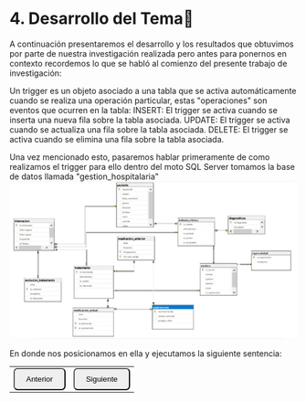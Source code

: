 # 4. Desarrollo del Tema📜
A continuación presentaremos el desarrollo y los resultados que obtuvimos por parte de nuestra
investigación realizada pero antes para ponernos en contexto recordemos lo que se habló al
comienzo del presente trabajo de investigación:

Un trigger es un objeto asociado a una tabla que se activa automáticamente cuando se realiza una operación particular, estas "operaciones" son eventos que ocurren en la tabla:
INSERT: El trigger se activa cuando se inserta una nueva fila sobre la tabla asociada.
UPDATE: El trigger se activa cuando se actualiza una fila sobre la tabla asociada.
DELETE: El trigger se activa cuando se elimina una fila sobre la tabla asociada.

Una vez mencionado esto, pasaremos hablar primeramente de como realizamos el trigger para ello dentro del moto SQL Server tomamos la base de datos llamada "gestion_hospitalaria"
<img src="./assets/diagrama4.jpg" style="border-radius: 10px;" alt="Diagrama de la base de datos">

En donde nos posicionamos en ella y ejecutamos la siguiente sentencia:




<table>
  <tr>
    <td><a href="Cap3.md"><button style="border-radius: 7px; padding: 10px 20px;">Anterior</button></a></td>
    <td><a href="Cap5.md"><button style="border-radius: 7px; padding: 10px 20px;">Siguiente</button></a></td>
  </tr>
</table>